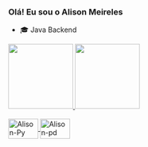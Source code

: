 ### Olá! Eu sou o Alison Meireles

- 🎓 Java Backend
<div style="display: flex"><br>
  <a href="https://github.com/AlisonMeireles">
  <img height="130em" src="https://github-readme-stats.vercel.app/api?username=AlisonMeireles&show_icons=true&theme=gruvbox&include_all_commits=true&count_private=true"/>
  <img height="130em" src="https://github-readme-stats.vercel.app/api/top-langs/?username=AlisonMeireles&layout=compact&langs_count=7&theme=gruvbox"/>
</div>
<div style="display: inline_block"><br>
  <img align="center" alt="Alison-Py" height="40" width="60" src="https://cdn.jsdelivr.net/gh/devicons/devicon/icons/python/python-original-wordmark.svg" />
  <img align="center" alt="Alison-pd" height="40" width="60" src="https://cdn.jsdelivr.net/gh/devicons/devicon/icons/pandas/pandas-original-wordmark.svg" />
                                                         
</div>
  
 ##
